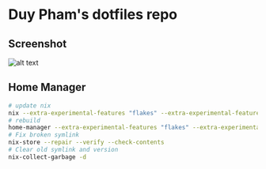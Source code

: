 # Duy Pham's dotfiles repo

## Screenshot

![alt text](./images/dwm-desktop.png "Screenshot")

## Home Manager
```bash
# update nix
nix --extra-experimental-features "flakes" --extra-experimental-features "nix-command" flake update ~/dotfiles
# rebuild
home-manager --extra-experimental-features "flakes" --extra-experimental-features "nix-command" switch --flake ~/dotfiles --impure
# Fix broken symlink
nix-store --repair --verify --check-contents
# Clear old symlink and version
nix-collect-garbage -d
```
